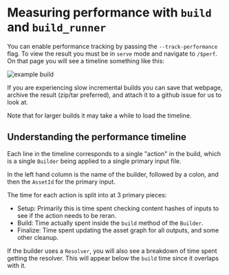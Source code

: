 # Measuring performance with `build` and `build_runner`

You can enable performance tracking by passing the `--track-performance` flag.
To view the result you must be in `serve` mode and navigate to `/$perf`. On that
page you will see a timeline something like this:

![example build](https://photos.app.goo.gl/lk1mHMS64ep0TGTY2)

If you are experiencing slow incremental builds you can save that webpage,
archive the result (zip/tar preferred), and attach it to a github issue for us
to look at.

Note that for larger builds it may take a while to load the timeline.

## Understanding the performance timeline

Each line in the timeline corresponds to a single "action" in the build, which
is a single `Builder` being applied to a single primary input file.

In the left hand column is the name of the builder, followed by a colon, and
then the `AssetId` for the primary input.

The time for each action is split into at 3 primary pieces:

- Setup: Primarily this is time spent checking content hashes of inputs to see
  if the action needs to be reran.
- Build: Time actually spent inside the `build` method of the `Builder`.
- Finalize: Time spent updating the asset graph for all outputs, and some other
  cleanup.

If the builder uses a `Resolver`, you will also see a breakdown of time spent
getting the resolver. This will appear below the `build` time since it overlaps
with it.
